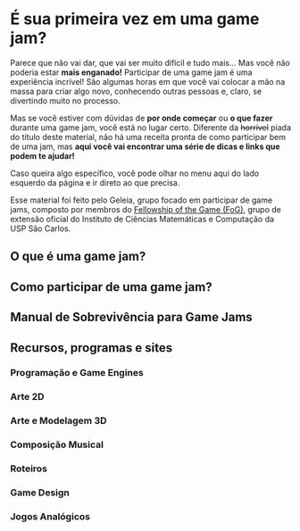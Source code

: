 # É sua primeira vez em uma game jam?

Parece que não vai dar, que vai ser muito difícil e tudo mais... Mas você não poderia estar **mais enganado!** Participar de uma game jam é uma experiência incrível! São algumas horas em que você vai colocar a mão na massa para criar algo novo, conhecendo outras pessoas e, claro, se divertindo muito no processo.

Mas se você estiver com dúvidas de **por onde começar** ou **o que fazer** durante uma game jam, você está no lugar certo. Diferente da ~~horrível~~ piada do título deste material, não há uma receita pronta de como participar bem de uma jam, mas **aqui você vai encontrar uma série de dicas e links que podem te ajudar!**

Caso queira algo específico, você pode olhar no menu aqui do lado esquerdo da página e ir direto ao que precisa.

Esse material foi feito pelo Geleia, grupo focado em participar de game jams, composto por membros do [Fellowship of the Game (FoG)](http://fog.icmc.usp.br), grupo de extensão oficial do Instituto de Ciências Matemáticas e Computação da USP São Carlos. 

## O que é uma game jam?

## Como participar de uma game jam?

## Manual de Sobrevivência para Game Jams

## Recursos, programas e sites

### Programação e Game Engines
### Arte 2D
### Arte e Modelagem 3D
### Composição Musical
### Roteiros
### Game Design
### Jogos Analógicos

